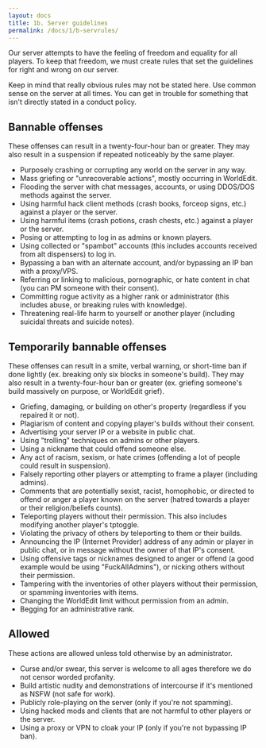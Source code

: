 ```yaml
---
layout: docs
title: 1b. Server guidelines
permalink: /docs/1/b-servrules/
---
```

Our server attempts to have the feeling of freedom and equality for all players. To keep that freedom, we must create rules that set the guidelines for right and wrong on our server.

Keep in mind that really obvious rules may not be stated here. Use common sense on the server at all times. You can get in trouble for something that isn't directly stated in a conduct policy.

## Bannable offenses
These offenses can result in a twenty-four-hour ban or greater.
They may also result in a suspension if repeated noticeably by the same player.

 - Purposely crashing or corrupting any world on the server in any way.
 - Mass griefing or "unrecoverable actions", mostly occurring in WorldEdit.
 - Flooding the server with chat messages, accounts, or using DDOS/DOS methods against the server.
 - Using harmful hack client methods (crash books, forceop signs, etc.) against a player or the server.
 - Using harmful items (crash potions, crash chests, etc.) against a player or the server.
 - Posing or attempting to log in as admins or known players.
 - Using collected or "spambot" accounts (this includes accounts received from alt dispensers) to log in.
 - Bypassing a ban with an alternate account, and/or bypassing an IP ban with a proxy/VPS.
 - Referring or linking to malicious, pornographic, or hate content in chat (you can PM someone with their consent).
 - Committing rogue activity as a higher rank or administrator (this includes abuse, or breaking rules with knowledge).
 - Threatening real-life harm to yourself or another player (including suicidal threats and suicide notes).

## Temporarily bannable offenses
These offenses can result in a smite, verbal warning, or short-time ban if done lightly (ex. breaking only six
blocks in someone's build).
They may also result in a twenty-four-hour ban or greater (ex. griefing someone's build massively on purpose, or WorldEdit grief).

 - Griefing, damaging, or building on other's property (regardless if you repaired it or not).
 - Plagiarism of content and copying player's builds without their consent.
 - Advertising your server IP or a website in public chat.
 - Using "trolling" techniques on admins or other players.
 - Using a nickname that could offend someone else.
 - Any act of racism, sexism, or hate crimes (offending a lot of people could result in suspension).
 - Falsely reporting other players or attempting to frame a player (including admins).
 - Comments that are potentially sexist, racist, homophobic, or directed to offend or anger a player known on the server (hatred towards a player or their religion/beliefs counts).
 - Teleporting players without their permission. This also includes modifying another player's tptoggle.
 - Violating the privacy of others by teleporting to them or their builds.
 - Announcing the IP (Internet Provider) address of any admin or player in public chat, or in message without the owner of that IP's consent.
 - Using offensive tags or nicknames designed to anger or offend (a good example would be using "FuckAllAdmins"), or nicking others without their permission.
 - Tampering with the inventories of other players without their permission, or spamming inventories with items.
 - Changing the WorldEdit limit without permission from an admin.
 - Begging for an administrative rank.

## Allowed
These actions are allowed unless told otherwise by an administrator.

 - Curse and/or swear, this server is welcome to all ages therefore we do not censor worded profanity.
 - Build artistic nudity and demonstrations of intercourse if it's mentioned as NSFW (not safe for work).
 - Publicly role-playing on the server (only if you're not spamming).
 - Using hacked mods and clients that are not harmful to other players or the server.
 - Using a proxy or VPN to cloak your IP (only if you're not bypassing IP ban).
